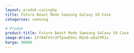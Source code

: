 ```yaml
---
layout: produk-casinghp
title: Future Beast Mode Samsung Galaxy S9 Case
categories: samsung

# Produk
product-title: Future Beast Mode Samsung Galaxy S9 Case
image-drive: 1FfA8F4tn3FTpawD5Hi-M2o9-wDaCPR1s
harga: 90000
---
```

